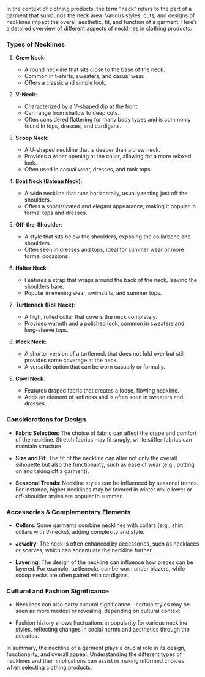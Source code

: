 In the context of clothing products, the term "neck" refers to the part of a garment that surrounds the neck area. Various styles, cuts, and designs of necklines impact the overall aesthetic, fit, and function of a garment. Here’s a detailed overview of different aspects of necklines in clothing products:

### Types of Necklines

1. **Crew Neck**:
   - A round neckline that sits close to the base of the neck.
   - Common in t-shirts, sweaters, and casual wear.
   - Offers a classic and simple look.

2. **V-Neck**:
   - Characterized by a V-shaped dip at the front.
   - Can range from shallow to deep cuts.
   - Often considered flattering for many body types and is commonly found in tops, dresses, and cardigans.

3. **Scoop Neck**:
   - A U-shaped neckline that is deeper than a crew neck.
   - Provides a wider opening at the collar, allowing for a more relaxed look.
   - Often used in casual wear, dresses, and tank tops.

4. **Boat Neck (Bateau Neck)**:
   - A wide neckline that runs horizontally, usually resting just off the shoulders.
   - Offers a sophisticated and elegant appearance, making it popular in formal tops and dresses.

5. **Off-the-Shoulder**:
   - A style that sits below the shoulders, exposing the collarbone and shoulders.
   - Often seen in dresses and tops, ideal for summer wear or more formal occasions.

6. **Halter Neck**:
   - Features a strap that wraps around the back of the neck, leaving the shoulders bare.
   - Popular in evening wear, swimsuits, and summer tops.

7. **Turtleneck (Roll Neck)**:
   - A high, rolled collar that covers the neck completely.
   - Provides warmth and a polished look, common in sweaters and long-sleeve tops.

8. **Mock Neck**:
   - A shorter version of a turtleneck that does not fold over but still provides some coverage at the neck.
   - A versatile option that can be worn casually or formally.

9. **Cowl Neck**:
   - Features draped fabric that creates a loose, flowing neckline.
   - Adds an element of softness and is often seen in sweaters and dresses.

### Considerations for Design

- **Fabric Selection**: The choice of fabric can affect the drape and comfort of the neckline. Stretch fabrics may fit snugly, while stiffer fabrics can maintain structure.
  
- **Size and Fit**: The fit of the neckline can alter not only the overall silhouette but also the functionality, such as ease of wear (e.g., putting on and taking off a garment).

- **Seasonal Trends**: Neckline styles can be influenced by seasonal trends. For instance, higher necklines may be favored in winter while lower or off-shoulder styles are popular in summer.

### Accessories & Complementary Elements

- **Collars**: Some garments combine necklines with collars (e.g., shirt collars with V-necks), adding complexity and style.
  
- **Jewelry**: The neck is often enhanced by accessories, such as necklaces or scarves, which can accentuate the neckline further.

- **Layering**: The design of the neckline can influence how pieces can be layered. For example, turtlenecks can be worn under blazers, while scoop necks are often paired with cardigans.

### Cultural and Fashion Significance

- Necklines can also carry cultural significance—certain styles may be seen as more modest or revealing, depending on cultural context.
  
- Fashion history shows fluctuations in popularity for various neckline styles, reflecting changes in social norms and aesthetics through the decades.

In summary, the neckline of a garment plays a crucial role in its design, functionality, and overall appeal. Understanding the different types of necklines and their implications can assist in making informed choices when selecting clothing products.